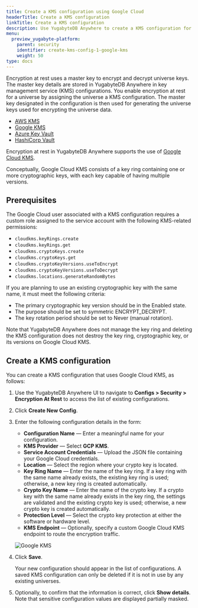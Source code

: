 ```yaml
---
title: Create a KMS configuration using Google Cloud
headerTitle: Create a KMS configuration
linkTitle: Create a KMS configuration
description: Use YugabyteDB Anywhere to create a KMS configuration for Google Cloud KMS.
menu:
  preview_yugabyte-platform:
    parent: security
    identifier: create-kms-config-1-google-kms
    weight: 50
type: docs
---
```


Encryption at rest uses a master key to encrypt and decrypt universe keys. The master key details are stored in YugabyteDB Anywhere in key management service (KMS) configurations. You enable encryption at rest for a universe by assigning the universe a KMS configuration. The master key designated in the configuration is then used for generating the universe keys used for encrypting the universe data.

<ul class="nav nav-tabs-alt nav-tabs-yb">
  <li >
    <a href="../aws-kms/" class="nav-link">
      <i class="fa-brands fa-aws" aria-hidden="true"></i>
      AWS KMS
    </a>
  </li>
  <li >
    <a href="../google-kms/" class="nav-link active">
      <i class="fa-brands fa-google" aria-hidden="true"></i>
      Google KMS
    </a>
  </li>

  <li >
    <a href="../azure-kms/" class="nav-link">
      <i class="icon-azure" aria-hidden="true"></i>
      Azure Key Vault
    </a>
  </li>

  <li >
    <a href="../hashicorp-kms/" class="nav-link">
      <i class="icon-postgres" aria-hidden="true"></i>
      HashiCorp Vault
    </a>
  </li>

</ul>

Encryption at rest in YugabyteDB Anywhere supports the use of [Google Cloud KMS](https://cloud.google.com/security-key-management).

Conceptually, Google Cloud KMS consists of a key ring containing one or more cryptographic keys, with each key capable of having multiple versions.

## Prerequisites

The Google Cloud user associated with a KMS configuration requires a custom role assigned to the service account with the following KMS-related permissions:

- `cloudkms.keyRings.create`
- `cloudkms.keyRings.get`
- `cloudkms.cryptoKeys.create`
- `cloudkms.cryptoKeys.get`
- `cloudkms.cryptoKeyVersions.useToEncrypt`
- `cloudkms.cryptoKeyVersions.useToDecrypt`
- `cloudkms.locations.generateRandomBytes`

If you are planning to use an existing cryptographic key with the same name, it must meet the following criteria:

- The primary cryptographic key version should be in the Enabled state.
- The purpose should be set to symmetric ENCRYPT_DECRYPT.
- The key rotation period should be set to Never (manual rotation).

Note that YugabyteDB Anywhere does not manage the key ring and deleting the KMS configuration does not destroy the key ring, cryptographic key, or its versions on Google Cloud KMS.

## Create a KMS configuration

You can create a KMS configuration that uses Google Cloud KMS, as follows:

1. Use the YugabyteDB Anywhere UI to navigate to **Configs > Security > Encryption At Rest** to access the list of existing configurations.

1. Click **Create New Config**.

1. Enter the following configuration details in the form:

    - **Configuration Name** — Enter a meaningful name for your configuration.
    - **KMS Provider** — Select **GCP KMS**.
    - **Service Account Credentials** — Upload the JSON file containing your Google Cloud credentials.
    - **Location** — Select the region where your crypto key is located.
    - **Key Ring Name** — Enter the name of the key ring. If a key ring with the same name already exists, the existing key ring is used; otherwise, a new key ring is created automatically.
    - **Crypto Key Name** — Enter the name of the crypto key. If a crypto key with the same name already exists in the key ring, the settings are validated and the existing crypto key is used; otherwise, a new crypto key is created automatically.
    - **Protection Level** — Select the crypto key protection at either the software or hardware level.
    - **KMS Endpoint** — Optionally, specify a custom Google Cloud KMS endpoint to route the encryption traffic.

    ![Google KMS](/images/yp/security/googlekms-config.png)

1. Click **Save**.

    Your new configuration should appear in the list of configurations. A saved KMS configuration can only be deleted if it is not in use by any existing universes.

1. Optionally, to confirm that the information is correct, click **Show details**. Note that sensitive configuration values are displayed partially masked.
